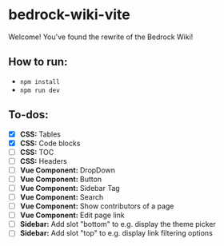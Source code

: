 # bedrock-wiki-vite

Welcome! You've found the rewrite of the Bedrock Wiki!

## How to run:

-   `npm install`
-   `npm run dev`

## To-dos:

-   [x] **CSS:** Tables
-   [x] **CSS:** Code blocks
-   [ ] **CSS:** TOC
-   [ ] **CSS:** Headers
-   [ ] **Vue Component:** DropDown
-   [ ] **Vue Component:** Button
-   [ ] **Vue Component:** Sidebar Tag
-   [ ] **Vue Component:** Search
-   [ ] **Vue Component:** Show contributors of a page
-   [ ] **Vue Component:** Edit page link
-   [ ] **Sidebar:** Add slot "bottom" to e.g. display the theme picker
-   [ ] **Sidebar:** Add slot "top" to e.g. display link filtering options
